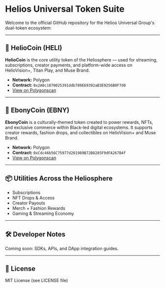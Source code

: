 # Helios Universal Token Suite

Welcome to the official GitHub repository for the Helios Universal Group's dual-token ecosystem:

---

## 🔶 HelioCoin (HELI)
**HelioCoin** is the core utility token of the Heliosphere — used for streaming, subscriptions, creator payments, and platform-wide access on HelioVision+, Titan Play, and Muse Brand.

- **Network:** Polygon
- **Contract:** `0x2A0c1070025391ddb789E69392aB3E9256B0F7d0`
- [View on Polygonscan](https://polygonscan.com/token/0x2A0c1070025391ddb789E69392aB3E9256B0F7d0)

---

## 🖤 EbonyCoin (EBNY)
**EbonyCoin** is a culturally-themed token created to power rewards, NFTs, and exclusive commerce within Black-led digital ecosystems. It supports creator rewards, fashion drops, and collectibles on HelioVision+ and Muse Brand.

- **Network:** Polygon
- **Contract:** `0xCdc46b56C75977d201989B72B8285F9dFA267B4f`
- [View on Polygonscan](https://polygonscan.com/token/0xCdc46b56C75977d201989B72B8285F9dFA267B4f)

---

## 📦 Utilities Across the Heliosphere
- Subscriptions
- NFT Drops & Access
- Creator Payouts
- Merch + Fashion Rewards
- Gaming & Streaming Economy

---

## 🛠️ Developer Notes
Coming soon: SDKs, APIs, and DApp integration guides.

---

## 📄 License
MIT License (see LICENSE file)
